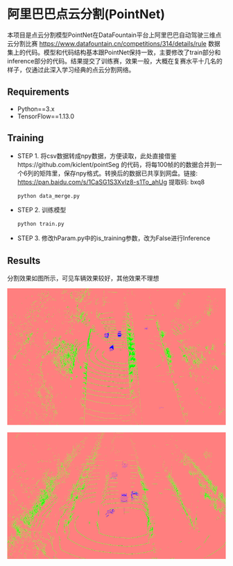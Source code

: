 # 阿里巴巴点云分割(PointNet)

本项目是点云分割模型PointNet在DataFountain平台上阿里巴巴自动驾驶三维点云分割比赛
https://www.datafountain.cn/competitions/314/details/rule
数据集上的代码。模型和代码结构基本跟PointNet保持一致，主要修改了train部分和inference部分的代码。结果提交了训练赛，效果一般，大概在复赛水平十几名的样子，仅通过此深入学习经典的点云分割网络。

## Requirements

* Python==3.x
* TensorFlow==1.13.0

## Training

- STEP 1. 将csv数据转成npy数据，方便读取，此处直接借鉴https://github.com/kiclent/pointSeg 的代码，将每100帧的的数据合并到一个6列的矩阵里，保存npy格式。转换后的数据已共享到网盘。链接: https://pan.baidu.com/s/1CaSG1S3XvIz8-s1To_ahUg 提取码: bxq8

  ```python
  python data_merge.py
  ```

- STEP 2. 训练模型

  ```python
  python train.py
  ```

- STEP 3. 修改hParam.py中的is_training参数，改为False进行Inference

## Results

分割效果如图所示，可见车辆效果较好，其他效果不理想

![阿里PointNet结果2](https://github.com/Summit11/PointNet_AliData/blob/master/img/res1.png)



![阿里PointNet数据集结果](https://github.com/Summit11/PointNet_AliData/blob/master/img/res2.png)
